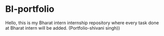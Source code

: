 # BI-portfolio
Hello, this is my Bharat intern internship repository where every task done at Bharat intern will be added. (Portfolio-shivani singh))
